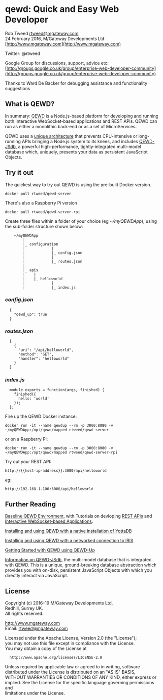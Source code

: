 # qewd: Quick and Easy Web Developer
 
Rob Tweed <rtweed@mgateway.com>  
24 February 2016, M/Gateway Developments Ltd [http://www.mgateway.com](http://www.mgateway.com)  

Twitter: @rtweed

Google Group for discussions, support, advice etc: [http://groups.google.co.uk/group/enterprise-web-developer-community](http://groups.google.co.uk/group/enterprise-web-developer-community)

Thanks to Ward De Backer for debugging assistance and functionality suggestions

## What is QEWD?

In summary: [QEWD](http://qewdjs.com) is a Node.js-based platform for developing and running both interactive WebSocket-based applications and REST APIs.  QEWD can run as either a monolithic back-end or as a set of MicroServices.

QEWD uses a [unique architecture](https://medium.com/the-node-js-collection/having-your-node-js-cake-and-eating-it-too-799e90d40186)
 that prevents CPU-intensive or long-running APIs bringing a Node.js system to its knees, 
and includes [QEWD-JSdb](https://github.com/robtweed/qewd-jsdb), a powerful high-performance, 
tightly-integrated multi-model database which, uniquely, presents your data as persistent JavaScript Objects.


## Try it out

The quickest way to try out QEWD is using the pre-built Docker version.

    docker pull rtweed/qewd-server

There's also a Raspberry Pi version

    docker pull rtweed/qewd-server-rpi

Create three files within a folder of your choice (eg *~/myQEWDApp*), using the sub-folder structure shown below:

        ~/myQEWDApp
            |
            |_ configuration
            |            |
            |            |_ config.json
            |            |
            |            |_ routes.json
            |
            |_ apis
            |    |
            |    |_ helloworld
            |            |
            |            |_ index.js


### *config.json*

      {
        "qewd_up": true
      }


### *routes.json*

      [
        {
          "uri": "/api/helloworld",
          "method": "GET",
          "handler": "helloworld"
        }
      ]


### *index.js*

      module.exports = function(args, finished) {
        finished({
          hello: 'world'
        });
      };


Fire up the QEWD Docker instance:

    docker run -it --name qewdup --rm -p 3000:8080 -v ~/myQEWDApp:/opt/qewd/mapped rtweed/qewd-server

or on a Raspberry Pi:

    docker run -it --name qewdup --rm -p 3000:8080 -v ~/myQEWDApp:/opt/qewd/mapped rtweed/qewd-server-rpi


Try out your REST API:

    http://{{host-ip-address}}:3000/api/helloworld

*eg*:

    http://192.168.1.100:3000/api/helloworld


## Further Reading

[Baseline QEWD Environment](https://github.com/robtweed/qewd-baseline), with Tutorials on devloping 
[REST APIs](https://github.com/robtweed/qewd-baseline/blob/master/REST.md) and 
[Interactive WebSocket-based Applications](https://github.com/robtweed/qewd-baseline/blob/master/INTERACTIVE.md).

[Installing and using QEWD with a native installation of YottaDB](https://github.com/robtweed/qewd-starter-kit-yottadb)

[Installing and using QEWD with a networked connection to IRIS](https://github.com/robtweed/qewd-starter-kit-iris-networked)

[Getting Started with QEWD using QEWD-Up](https://github.com/robtweed/qewd/tree/master/up)

[Information on QEWD-JSdb](https://github.com/robtweed/qewd-jsdb), 
the multi-model database that is integrated with QEWD. This is a unique,
ground-breaking database abstraction which provides you with on-disk, persistent JavaScript Objects
with which you directly interact via JavaScript.



## License

 Copyright (c) 2016-19 M/Gateway Developments Ltd,                           
 Redhill, Surrey UK.                                                      
 All rights reserved.                                                     
                                                                           
  http://www.mgateway.com                                                  
  Email: rtweed@mgateway.com                                               
                                                                           
                                                                           
  Licensed under the Apache License, Version 2.0 (the "License");          
  you may not use this file except in compliance with the License.         
  You may obtain a copy of the License at                                  
                                                                           
      http://www.apache.org/licenses/LICENSE-2.0                           
                                                                           
  Unless required by applicable law or agreed to in writing, software      
  distributed under the License is distributed on an "AS IS" BASIS,        
  WITHOUT WARRANTIES OR CONDITIONS OF ANY KIND, either express or implied. 
  See the License for the specific language governing permissions and      
   limitations under the License.      

